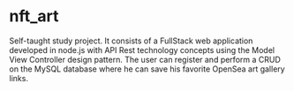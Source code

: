 # nft_art
Self-taught study project.
It consists of a FullStack web application developed in node.js with API Rest technology concepts using the Model View Controller design pattern.
The user can register and perform a CRUD on the MySQL database where he can save his favorite OpenSea art gallery links.
